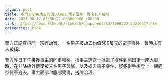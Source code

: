 ```yaml
---
layout: post
title: 屯門男子被劫去約值500萬元電子零件　暫未有人被捕
date: 2021-06-17 03:50:21.000000000 +08:00
link: https://news.rthk.hk/rthk/ch/component/k2/1596222-20210617.htm
categories: rthk
---
```


警方正調查屯門一宗行劫案，一名男子被劫去約值500萬元的電子零件，暫時未有人被捕。

警方昨日下午接獲事主的同事報案，指事主運送一批電子零件到河田街一座大廈時，在升降機外懷疑被三名男子襲擊，以及搶去電子零件，疑犯得手後登上一輛輕型貨車逃去。事主面部和腹部受傷，送院治理。
